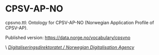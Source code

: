 # CPSV-AP-NO

cpsvno.ttl: Ontology for CPSV-AP-NO (Norwegian Application Profile of CPSV-AP).

Published version: https://data.norge.no/vocabulary/cpsvno 

\ [_Digitaliseringsdirektoratet / Norwegian Digitalisation Agency_](https://digdir.no)
